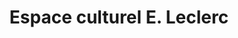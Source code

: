 ---
title: "Espace culturel E. Leclerc"
url: /concarneau/espace-culturel-e-leclerc/
shop: Bücher
---